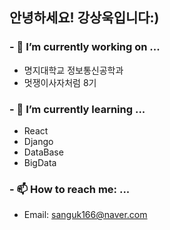 ## 안녕하세요! 강상욱입니다:)

### - 🔭 I’m currently working on ...
- 명지대학교 정보통신공학과
- 멋쟁이사자처럼 8기

### - 🌱 I’m currently learning ...
- React
- Django
- DataBase
- BigData

### - 📫 How to reach me: ...
- Email: sanguk166@naver.com
<!--
**kangsanguk/kangsanguk** is a ✨ _special_ ✨ repository because its `README.md` (this file) appears on your GitHub profile.

Here are some ideas to get you started:

- 🔭 I’m currently working on ...
- 🌱 I’m currently learning ...
- 👯 I’m looking to collaborate on ...
- 🤔 I’m looking for help with ...
- 💬 Ask me about ...
- 📫 How to reach me: ...
- 😄 Pronouns: ...
- ⚡ Fun fact: ...
-->
